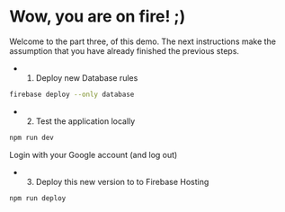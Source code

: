 # Wow, you are on fire! ;)

Welcome to the part three, of this demo.
The next instructions make the assumption that you have already finished the
previous steps.

* 1. Deploy new Database rules

```sh
firebase deploy --only database
```

* 2. Test the application locally

```sh
npm run dev
```

Login with your Google account (and log out)

* 3. Deploy this new version to to Firebase Hosting

```sh
npm run deploy
```

